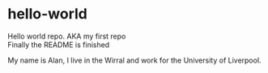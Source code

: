 # hello-world
Hello world repo. AKA my first repo
<br>
Finally the README is finished

My name is Alan, I live in the Wirral and work for the University of Liverpool.
